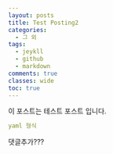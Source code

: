 ```yaml
---
layout: posts
title: Test Posting2
categories:
  - 그 외
tags:
  - jeykll
  - github
  - markdown
comments: true  
classes: wide
toc: true
---
```

이 포스트는 테스트 포스트 입니다.
```yaml
yaml 형식
```
댓글추가???
